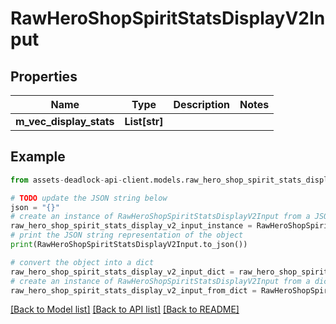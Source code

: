 # RawHeroShopSpiritStatsDisplayV2Input


## Properties

Name | Type | Description | Notes
------------ | ------------- | ------------- | -------------
**m_vec_display_stats** | **List[str]** |  | 

## Example

```python
from assets-deadlock-api-client.models.raw_hero_shop_spirit_stats_display_v2_input import RawHeroShopSpiritStatsDisplayV2Input

# TODO update the JSON string below
json = "{}"
# create an instance of RawHeroShopSpiritStatsDisplayV2Input from a JSON string
raw_hero_shop_spirit_stats_display_v2_input_instance = RawHeroShopSpiritStatsDisplayV2Input.from_json(json)
# print the JSON string representation of the object
print(RawHeroShopSpiritStatsDisplayV2Input.to_json())

# convert the object into a dict
raw_hero_shop_spirit_stats_display_v2_input_dict = raw_hero_shop_spirit_stats_display_v2_input_instance.to_dict()
# create an instance of RawHeroShopSpiritStatsDisplayV2Input from a dict
raw_hero_shop_spirit_stats_display_v2_input_from_dict = RawHeroShopSpiritStatsDisplayV2Input.from_dict(raw_hero_shop_spirit_stats_display_v2_input_dict)
```
[[Back to Model list]](../README.md#documentation-for-models) [[Back to API list]](../README.md#documentation-for-api-endpoints) [[Back to README]](../README.md)


